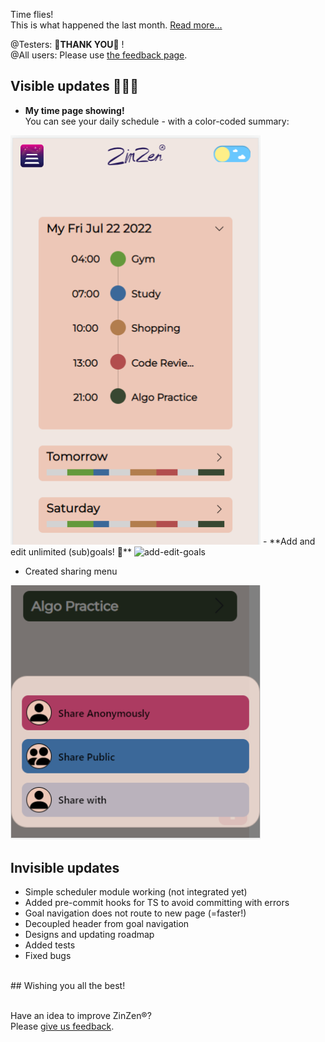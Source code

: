 Time flies!  
This is what happened the last month.
[Read more...](https://blog.zinzen.me/2022/07/22/App-update.html)   

@Testers: 🙏**THANK YOU**🙏 !  
@All users: Please use [the feedback page](https://zinzen.me/Home/ZinZen/Feedback).

## Visible updates 🎁🎁🎁
- **My time page showing!**  
You can see your daily schedule - with a color-coded summary:  
<img src="/img/my_time.PNG" alt="my-time" width="400"/>  
- **Add and edit unlimited (sub)goals! 🥳**  
<img src="/img/add_edit_goals.PNG" alt="add-edit-goals" width="400"/>  

- Created sharing menu  
<img src="/img/sharing_menu.PNG" alt="sharing-menu" width="400"/>  

## Invisible updates
- Simple scheduler module working (not integrated yet)
- Added pre-commit hooks for TS to avoid committing with errors
- Goal navigation does not route to new page (=faster!)
- Decoupled header from goal navigation
- Designs and updating roadmap  
- Added tests  
- Fixed bugs  
<br />  
## Wishing you all the best!
<br />
<br />

Have an idea to improve ZinZen®?  
Please [give us feedback](https://zinzen.me/Home/ZinZen/Feedback).

